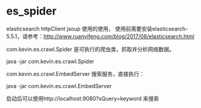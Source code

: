 # es_spider

elasticsearch httpClient jsoup 使用的使用， 使用前需要安装elasticsearch-5.5.1，请参考：http://www.ruanyifeng.com/blog/2017/08/elasticsearch.html

com.kevin.es.crawl.Spider 是可执行的爬虫类，抓取并分析网络数据。

java -jar com.kevin.es.crawl.Spider

com.kevin.es.crawl.EmbedServer 搜索服务，直接执行：

java -jar com.kevin.es.crawl.EmbedServer

启动后可以使用http://localhost:9080?sQuery=keyword 来搜索
